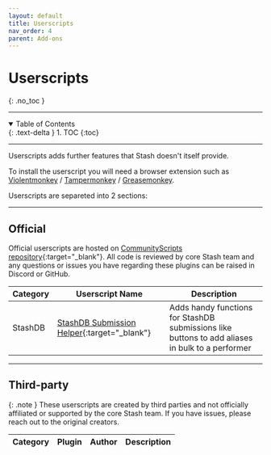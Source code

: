 ```yaml
---
layout: default
title: Userscripts
nav_order: 4
parent: Add-ons
---
```

# Userscripts
{: .no_toc }

---

<details open markdown="block">
  <summary>
    Table of Contents
  </summary>
  {: .text-delta }
1. TOC
{:toc}
</details>

---

Userscripts adds further features that Stash doesn't itself provide. 

To install the userscript you will need a browser extension such as [Violentmonkey](https://violentmonkey.github.io/) / [Tampermonkey](https://www.tampermonkey.net/) / [Greasemonkey](https://www.greasespot.net/).

Userscripts are separeted into 2 sections:

---

## Official

Official userscripts are hosted on [CommunityScripts repository](https://github.com/stashapp/CommunityScripts){:target="_blank"}. All code is reviewed by core Stash team and any questions or issues you have regarding these plugins can be raised in Discord or GitHub. 

| Category | Userscript Name | Description |
---------|---------------|-----------|
StashDB | [StashDB Submission Helper](https://github.com/stashapp/CommunityScripts/blob/main/userscripts/StashDB_Submission_Helper){:target="_blank"} | Adds handy functions for StashDB submissions like buttons to add aliases in bulk to a performer |

---

## Third-party

{: .note }
These userscripts are created by third parties and not officially affiliated or supported by the core Stash team. If you have issues, please reach out to the original creators.

Category | Plugin | Author | Description
-|-|-|-

